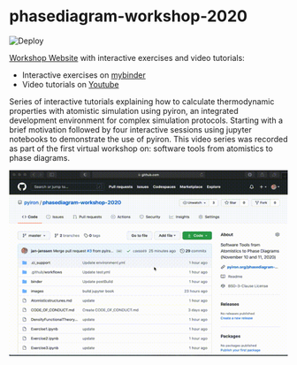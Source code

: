 # phasediagram-workshop-2020
![Deploy](https://github.com/pyiron/phasediagram-workshop-2020/workflows/Deploy/badge.svg)

[Workshop Website](https://pyiron.org/phasediagram-workshop-2020) with interactive exercises and video tutorials:

* Interactive exercises on [mybinder](https://mybinder.org/v2/gh/pyiron/phasediagram-workshop-2020/master)
* Video tutorials on [Youtube](https://www.youtube.com/playlist?list=PL7AkGfbmuLRReeaQmsTl-vaDyEZR8ROkx)

Series of interactive tutorials explaining how to calculate thermodynamic properties with atomistic simulation using pyiron, an integrated development environment for complex simulation protocols. Starting with a brief motivation followed by four interactive sessions using jupyter notebooks to demonstrate the use of pyiron. This video series was recorded as part of the first virtual workshop on: software tools from atomistics to phase diagrams.

![Preview](exercise.gif)
